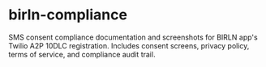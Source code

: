 # birln-compliance
SMS consent compliance documentation and screenshots for BIRLN app's Twilio A2P 10DLC registration. Includes consent screens, privacy policy, terms of service, and compliance audit trail.

